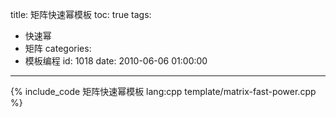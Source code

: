title: 矩阵快速幂模板
toc: true
tags:
  - 快速幂
  - 矩阵
categories:
  - 模板编程
id: 1018
date: 2010-06-06 01:00:00
---

{% include_code 矩阵快速幂模板 lang:cpp template/matrix-fast-power.cpp %}